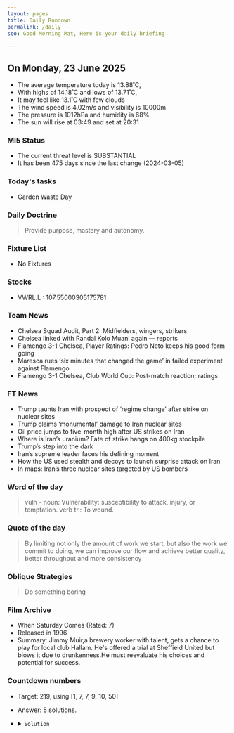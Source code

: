```yaml
---
layout: pages
title: Daily Rundown
permalink: /daily
seo: Good Morning Mat, Here is your daily briefing

---
```


<!-- weather_marker starts -->
## On Monday, 23 June 2025

- The average temperature today is 13.88˚C,
- With highs of 14.18˚C and lows of 13.71˚C,
- It may feel like 13.1˚C with few clouds
- The wind speed is 4.02m/s and visibility is 10000m
- The pressure is 1012hPa and humidity is 68%
- The sun will rise at 03:49 and set at 20:31

<!-- weather_marker ends -->

### MI5 Status
<!-- threat_marker starts -->
- The current threat level is <span class="highlighter">SUBSTANTIAL</span>
- It has been 475 days since the last change (2024-03-05)

<!-- threat_marker ends -->

### Today's tasks
<!-- task_marker starts -->
- Garden Waste Day

<!-- task_marker ends -->

### Daily Doctrine
<!-- doctrine_marker starts -->
> Provide purpose, mastery and autonomy.
<!-- doctrine_marker ends -->

### Fixture List

<!-- fixture_marker starts -->
- No Fixtures
<!-- fixture_marker ends -->

### Stocks

<!-- stocks_marker starts -->

- VWRL.L : 107.55000305175781 

<!-- stocks_marker ends -->

### Team News
<!-- news_marker starts -->

- Chelsea Squad Audit, Part 2: Midfielders, wingers, strikers
- Chelsea linked with Randal Kolo Muani again — reports
- Flamengo 3-1 Chelsea, Player Ratings: Pedro Neto keeps his good form going
- Maresca rues ‘six minutes that changed the game’ in failed experiment against Flamengo
- Flamengo 3-1 Chelsea, Club World Cup: Post-match reaction; ratings

<!-- news_marker ends -->

### FT News

<!-- ftnews_marker starts -->

- Trump taunts Iran with prospect of ‘regime change’ after strike on nuclear sites
- Trump claims ‘monumental’ damage to Iran nuclear sites
- Oil price jumps to five-month high after US strikes on Iran
- Where is Iran’s uranium? Fate of strike hangs on 400kg stockpile
- Trump’s step into the dark
- Iran’s supreme leader faces his defining moment
- How the US used stealth and decoys to launch surprise attack on Iran
- In maps: Iran’s three nuclear sites targeted by US bombers

<!-- ftnews_marker ends -->

### Word of the day

<!-- word_marker starts -->

 > vuln - noun: Vulnerability: susceptibility to attack, injury, or temptation. verb tr.: To wound.

<!-- word_marker ends -->

### Quote of the day
<!-- quote_marker starts -->

> By limiting not only the amount of work we start, but also the work we commit to doing, we can improve our flow and achieve better quality, better throughput and more consistency

<!-- quote_marker ends -->

### Oblique Strategies
<!-- eno_marker starts -->
> Do something boring

<!-- eno_marker ends -->

### Film Archive

<!-- film_marker starts -->
- When Saturday Comes (Rated: 7)
- Released in 1996
- Summary: Jimmy Muir,a brewery worker with talent, gets a chance to play for local club Hallam. He's offered a trial at Sheffield United but blows it due to drunkenness.He must reevaluate his choices and potential for success.
<!-- film_marker ends -->

### Countdown numbers
<!-- game_marker starts -->

- Target: 219, using [1, 7, 7, 9, 10, 50]
- Answer: 5 solutions.

- <details><summary><code>Solution</code></summary>

  Solution: ( 7 - 1 ) x 50 x 7 / 10 + 9

   </details>

<!-- game_marker ends -->
